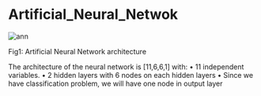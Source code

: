 # Artificial_Neural_Netwok

![ann](https://user-images.githubusercontent.com/66326769/147590402-08d772b0-25d6-4f43-b32a-ea2a87476e4d.png)

Fig1: Artificial Neural Network architecture

The architecture of the neural network is [11,6,6,1] with: 
•	11 independent variables. 
•	2 hidden layers with 6 nodes on each hidden layers
•	Since we have classification problem, we will have one node in output layer  
